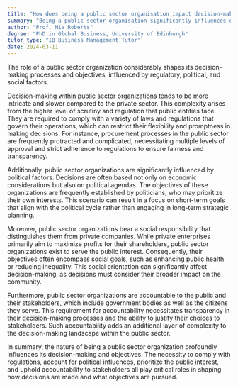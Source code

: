 ```yaml
---
title: "How does being a public sector organisation impact decision-making and objectives?"
summary: "Being a public sector organisation significantly influences decision-making and objectives due to regulatory, political, and social considerations."
author: "Prof. Mia Roberts"
degree: "PhD in Global Business, University of Edinburgh"
tutor_type: "IB Business Management Tutor"
date: 2024-03-11
---
```


The role of a public sector organization considerably shapes its decision-making processes and objectives, influenced by regulatory, political, and social factors.

Decision-making within public sector organizations tends to be more intricate and slower compared to the private sector. This complexity arises from the higher level of scrutiny and regulation that public entities face. They are required to comply with a variety of laws and regulations that govern their operations, which can restrict their flexibility and promptness in making decisions. For instance, procurement processes in the public sector are frequently protracted and complicated, necessitating multiple levels of approval and strict adherence to regulations to ensure fairness and transparency.

Additionally, public sector organizations are significantly influenced by political factors. Decisions are often based not only on economic considerations but also on political agendas. The objectives of these organizations are frequently established by politicians, who may prioritize their own interests. This scenario can result in a focus on short-term goals that align with the political cycle rather than engaging in long-term strategic planning.

Moreover, public sector organizations bear a social responsibility that distinguishes them from private companies. While private enterprises primarily aim to maximize profits for their shareholders, public sector organizations exist to serve the public interest. Consequently, their objectives often encompass social goals, such as enhancing public health or reducing inequality. This social orientation can significantly affect decision-making, as decisions must consider their broader impact on the community.

Furthermore, public sector organizations are accountable to the public and their stakeholders, which include government bodies as well as the citizens they serve. This requirement for accountability necessitates transparency in their decision-making processes and the ability to justify their choices to stakeholders. Such accountability adds an additional layer of complexity to the decision-making landscape within the public sector.

In summary, the nature of being a public sector organization profoundly influences its decision-making and objectives. The necessity to comply with regulations, account for political influences, prioritize the public interest, and uphold accountability to stakeholders all play critical roles in shaping how decisions are made and what objectives are pursued.
    